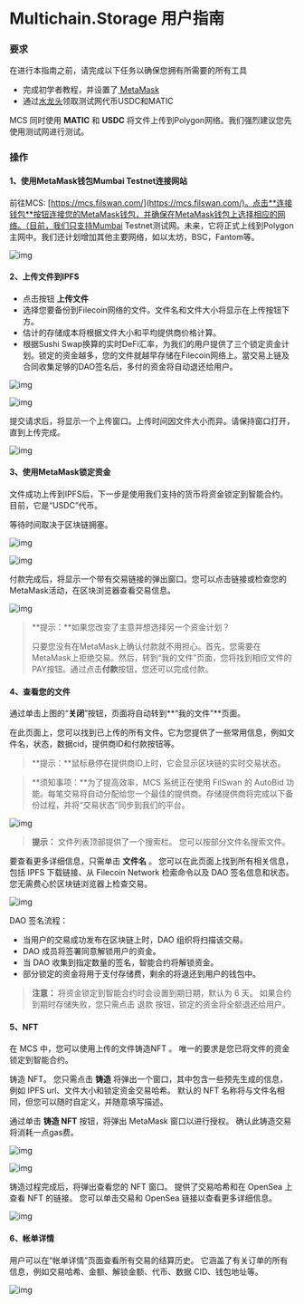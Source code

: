 # Multichain.Storage 用户指南

### 要求 <a href="#yao-qiu" id="yao-qiu"></a>

在进行本指南之前，请完成以下任务以确保您拥有所需要的所有工具

* 完成初学者教程，并设置了[ MetaMask](https://docs.filswan.com/multi-chain-storage/mcp-user-guide/setup-metamask)
* 通过[水龙头](https://calibration-faucet.filswan.com/#/dashboard)领取测试网代币USDC和MATIC

MCS 同时使用 **MATIC** 和 **USDC** 将文件上传到Polygon网络。我们强烈建议您先使用测试网进行测试。

### 操作 <a href="#cao-zuo" id="cao-zuo"></a>

#### 1、使用MetaMask钱包Mumbai Testnet连接网站 <a href="#shi-yong-metamask-qian-bao-mumbaitestnet-lian-jie-wang-zhan" id="shi-yong-metamask-qian-bao-mumbaitestnet-lian-jie-wang-zhan"></a>

前往MCS: [https://mcs.filswan.com/](https://mcs.filswan.com/)。点击**连接钱包**按钮连接您的MetaMask钱包，并确保在MetaMask钱包上选择相应的网络。（目前，我们只支持Mumbai Testnet测试网。未来，它将正式上线到Polygon主网中。我们还计划增加其他主要网络，如以太坊，BSC，Fantom等。

![img](https://576435799-files.gitbook.io/\~/files/v0/b/gitbook-x-prod.appspot.com/o/spaces%2F-MauK7Ig3eWeXC35bZV7%2Fuploads%2FZ7gKfWydrYh1omEgB1ZD%2F1.png?alt=media\&token=96b713fd-4729-40ae-abb0-50b0a5a133df)

#### 2、上传文件**到IPFS** <a href="#shang-chuan-wen-jian-dao-ipfs" id="shang-chuan-wen-jian-dao-ipfs"></a>

* 点击按钮 **上传文件**
* 选择您要备份到Filecoin网络的文件。文件名和文件大小将显示在上传按钮下方。
* 估计的存储成本将根据文件大小和平均提供商价格计算。
* 根据Sushi Swap换算的实时DeFi汇率，为我们的用户提供了三个锁定资金计划。锁定的资金越多，您的文件就越早存储在Filecoin网络上。當交易上链及合同收集足够的DAO签名后，多付的资金将自动退还给用户。

![img](https://576435799-files.gitbook.io/\~/files/v0/b/gitbook-x-prod.appspot.com/o/spaces%2F-MauK7Ig3eWeXC35bZV7%2Fuploads%2F0krng3kY3LTd3YnHwWWq%2F2.png?alt=media\&token=c2fd8921-99e9-4ea5-9679-e565ffc3fb62)

![img](https://576435799-files.gitbook.io/\~/files/v0/b/gitbook-x-prod.appspot.com/o/spaces%2F-MauK7Ig3eWeXC35bZV7%2Fuploads%2FAwkCZouggOWxFTUWpPXo%2F3.png?alt=media\&token=ad8e270d-a125-4cf8-b9db-864568f22d3a)

提交请求后，将显示一个上传窗口。上传时间因文件大小而异。请保持窗口打开，直到上传完成。

![img](https://576435799-files.gitbook.io/\~/files/v0/b/gitbook-x-prod.appspot.com/o/spaces%2F-MauK7Ig3eWeXC35bZV7%2Fuploads%2FSS4EvKDQXFD5ON3jPEmG%2F4.png?alt=media\&token=3add2c9e-f1b8-4102-9fba-e1b4c316b0be)

#### 3、使用MetaMask锁定资金 <a href="#shi-yong-metamask-suo-ding-zi-jin" id="shi-yong-metamask-suo-ding-zi-jin"></a>

文件成功上传到IPFS后，下一步是使用我们支持的货币将资金锁定到智能合约。目前，它是“USDC”代币。

等待时间取决于区块链拥塞。

![img](https://576435799-files.gitbook.io/\~/files/v0/b/gitbook-x-prod.appspot.com/o/spaces%2F-MauK7Ig3eWeXC35bZV7%2Fuploads%2FiaPCacSmbEZBtE6TunJ8%2F5.png?alt=media\&token=42ec5721-eb3d-4bf2-a708-1b9c86625987)

![img](https://576435799-files.gitbook.io/\~/files/v0/b/gitbook-x-prod.appspot.com/o/spaces%2F-MauK7Ig3eWeXC35bZV7%2Fuploads%2FEWEqh85hvYOBauo91QJa%2F6.png?alt=media\&token=a434e05a-7e18-4158-99f4-751da9b5d567)

付款完成后，将显示一个带有交易链接的弹出窗口。您可以点击链接或检查您的MetaMask活动，在区块浏览器查看交易信息。

![img](https://576435799-files.gitbook.io/\~/files/v0/b/gitbook-x-prod.appspot.com/o/spaces%2F-MauK7Ig3eWeXC35bZV7%2Fuploads%2FGk2SrDDQz8tcHxb8oiiv%2F7.png?alt=media\&token=2a3d9ac9-e325-49b5-bd6d-e299bd57aaee)

> \*\*提示：\*\*如果您改变了主意并想选择另一个资金计划？
>
> 只要您没有在MetaMask上确认付款就不用担心。首先，您需要在MetaMask上拒绝交易。然后，转到“我的文件”页面，您将找到相应文件的PAY按钮。通过点击**付款**按钮，您还可以完成付款。

#### 4、查看您的文件 <a href="#cha-kan-nin-de-wen-jian" id="cha-kan-nin-de-wen-jian"></a>

通过单击上图的“**关闭**”按钮，页面将自动转到\*\*“我的文件”\*\*页面。

在此页面上，您可以找到已上传的所有文件。它为您提供了一些常用信息，例如文件名，状态，数据cid，提供商ID和付款按钮等。

> \*\*提示：\*\*鼠标悬停在提供商ID上时，它会显示区块链的实时交易状态。

> \*\*须知事项：\*\*为了提高效率，MCS 系统正在使用 FilSwan 的 AutoBid 功能。每笔交易将自动分配给您一个最佳的提供商。存储提供商将完成以下备份过程，并将“交易状态”同步到我们的平台。

![img](https://576435799-files.gitbook.io/\~/files/v0/b/gitbook-x-prod.appspot.com/o/spaces%2F-MauK7Ig3eWeXC35bZV7%2Fuploads%2F9NnTkQ8rKZY3GZqvlnpT%2F8.png?alt=media\&token=0071378b-d9a8-4bb9-b777-ab1f6d81565e)

> **提示：** 文件列表顶部提供了一个搜索栏。 您可以按部分文件名搜索文件。

要查看更多详细信息，只需单击 **文件名** 。 您可以在此页面上找到所有相关信息，包括 IPFS 下载链接、从 Filecoin Network 检索命令以及 DAO 签名信息和状态。 您无需费心於区块链浏览器上检查交易。

![img](https://576435799-files.gitbook.io/\~/files/v0/b/gitbook-x-prod.appspot.com/o/spaces%2F-MauK7Ig3eWeXC35bZV7%2Fuploads%2F1gG8qaCyp5jRmTuy0cA1%2F9.gif?alt=media\&token=32f6b60f-7dc9-4e66-b7ae-068af2536793)

DAO 签名流程：

* 当用户的交易成功发布在区块链上时，DAO 组织将扫描该交易。
* DAO 成员将签署同意解锁用户的资金。
* 当 DAO 收集到指定数量的签名，智能合约将解锁资金。
* 部分锁定的资金将用于支付存储费，剩余的将退还到用户的钱包中。

> **注意：** 将资金锁定到智能合约时会设置到期日期，默认为 6 天。 如果合约到期时存储失败，您只需点击 退款 按钮，锁定的资金将全额退还给用户。

#### 5、NFT <a href="#nft" id="nft"></a>

在 MCS 中，您可以使用上传的文件铸造NFT 。 唯一的要求是您已将文件的资金锁定到智能合约。

铸造 NFT。 您只需点击 **铸造** 将弹出一个窗口，其中包含一些预先生成的信息，例如 IPFS url、文件大小和锁定资金交易哈希。 默认的 NFT 名称将与文件名相同，但您可以随时自定义，并随意填写描述。

通过单击 **铸造 NFT** 按钮，将弹出 MetaMask 窗口以进行授权。 确认此铸造交易将消耗一点gas费。

![img](https://576435799-files.gitbook.io/\~/files/v0/b/gitbook-x-prod.appspot.com/o/spaces%2F-MauK7Ig3eWeXC35bZV7%2Fuploads%2FHRywEa8RfOBELXXA2JrL%2F12.gif?alt=media\&token=15532d1b-2acb-4b46-bf9f-d8196efae21c)

![img](https://576435799-files.gitbook.io/\~/files/v0/b/gitbook-x-prod.appspot.com/o/spaces%2F-MauK7Ig3eWeXC35bZV7%2Fuploads%2FspZYZLPTs0qLYgmi7p8u%2F14.png?alt=media\&token=b76d0305-88fc-4952-bff0-c0635fa1be04)

铸造过程完成后，将弹出查看您的 NFT 窗口。 提供了交易哈希和在 OpenSea 上查看 NFT 的链接。 您可以单击交易和 OpenSea 链接以查看更多详细信息。

![img](https://576435799-files.gitbook.io/\~/files/v0/b/gitbook-x-prod.appspot.com/o/spaces%2F-MauK7Ig3eWeXC35bZV7%2Fuploads%2FjodhSTao2WQAjrGaOQC2%2F12.png?alt=media\&token=0385c5f8-5c2f-49eb-a25e-237ed6c47f71)

#### 6、帐单详情 <a href="#zhang-dan-xiang-qing" id="zhang-dan-xiang-qing"></a>

用户可以在“帐单详情”页面查看所有交易的结算历史。 它涵盖了有关订单的所有信息，例如交易哈希、金额、解锁金额、代币、数据 CID、钱包地址等。

![img](https://576435799-files.gitbook.io/\~/files/v0/b/gitbook-x-prod.appspot.com/o/spaces%2F-MauK7Ig3eWeXC35bZV7%2Fuploads%2F0jnYeECz99jA5e3OvNCb%2F10.png?alt=media\&token=5ccc7b5f-2f09-4774-8bc6-45ed5aa6d18b)

